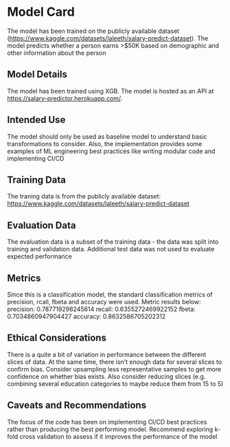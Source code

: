# Model Card
The model has been trained on the publicly available dataset (https://www.kaggle.com/datasets/laleeth/salary-predict-dataset).  The model predicts whether a person earns >$50K based on demographic and other information about the person

## Model Details
The model has been trained using XGB.  The model is hosted as an API at https://salary-predictor.herokuapp.com/.   

## Intended Use
The model should only be used as baseline model to understand basic transformations to consider.  Also, the implementation provides some examples of ML engineering best practices like writing modular code and implementing CI/CD

## Training Data
The traning data is from the publicly available dataset: https://www.kaggle.com/datasets/laleeth/salary-predict-dataset

## Evaluation Data
The evaluation data is a subset of the training data - the data was split into training and validation data.  Additional test data was not used to evaluate expected performance

## Metrics
Since this is a classification model,  the standard classification metrics of precision, rcall, fbeta and accuracy were used.  Metric results below:
precision: 0.787719298245614
recall: 0.6355272469922152
fbeta: 0.7034860947904427
accuracy: 0.8632586705202312

## Ethical Considerations
There is a quite a bit of variation in performance between the different slices of data.  At the same time, there isn't enough data for several slices to confirm bias. Consider upsampling less representative samples to get more confidence on whether bias exists.  Also consider reducing slices (e.g. combining several education categories to maybe reduce them from 15 to 5)

## Caveats and Recommendations
The focus of the code has been on implementing CI/CD best practices rather than producing the best performing model.   Recommend exploring k-fold cross validation to assess if it improves the performance of the model